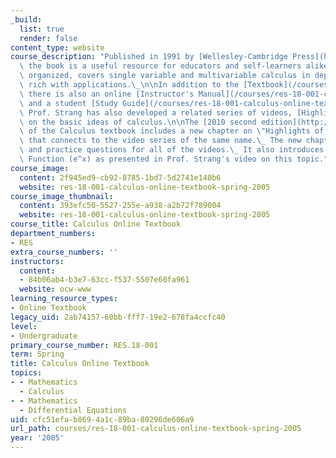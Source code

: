 ```yaml
---
_build:
  list: true
  render: false
content_type: website
course_description: "Published in 1991 by [Wellesley-Cambridge Press](http://www.wellesleycambridge.com/),\
  \ the book is a useful resource for educators and self-learners alike. It is well\
  \ organized, covers single variable and multivariable calculus in depth, and is\
  \ rich with applications.\_\n\nIn addition to the [Textbook](/courses/res-18-001-calculus-online-textbook-spring-2005/pages/textbook/),\
  \ there is also an online [Instructor's Manual](/courses/res-18-001-calculus-online-textbook-spring-2005/pages/instructor-s-manual/)\
  \ and a student [Study Guide](/courses/res-18-001-calculus-online-textbook-spring-2005/pages/study-guide/).\
  \ Prof. Strang has also developed a related series of videos, [Highlights of Calculus](/courses/res-18-005-highlights-of-calculus-spring-2010/),\
  \ on the basic ideas of calculus.\n\nThe [2010 second edition](http://www.wellesleycambridge.com/)\
  \ of the Calculus textbook includes a new chapter on \"Highlights of Calculus\"\
  \ that connects to the video series of the same name.\_ The new chapter has summaries\
  \ and practice questions for all of the videos.\_ It also introduces The Exponential\
  \ Function (e^x) as presented in Prof. Strang's video on this topic."
course_image:
  content: 2f945ed9-cb92-8785-1bd7-5d2741e140b6
  website: res-18-001-calculus-online-textbook-spring-2005
course_image_thumbnail:
  content: 393efc50-5527-255e-a938-a2b72f789004
  website: res-18-001-calculus-online-textbook-spring-2005
course_title: Calculus Online Textbook
department_numbers:
- RES
extra_course_numbers: ''
instructors:
  content:
  - 84b06ab4-b3e7-63cc-f537-5507e60fa961
  website: ocw-www
learning_resource_types:
- Online Textbook
legacy_uid: 2ab74157-60bb-fff7-19e2-678fa4ccfc40
level:
- Undergraduate
primary_course_number: RES.18-001
term: Spring
title: Calculus Online Textbook
topics:
- - Mathematics
  - Calculus
- - Mathematics
  - Differential Equations
uid: cfc51efa-b869-4a1c-89ba-80296de606a9
url_path: courses/res-18-001-calculus-online-textbook-spring-2005
year: '2005'
---
```

